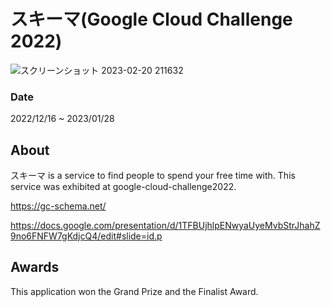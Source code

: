 # スキーマ(Google Cloud Challenge 2022)
![スクリーンショット 2023-02-20 211632](https://user-images.githubusercontent.com/88176012/220106408-019525ff-8408-4a2f-b257-3d50f6b77558.png)


### Date
2022/12/16 ~ 2023/01/28

## About
スキーマ is a service to find people to spend your free time with.
This service was exhibited at google-cloud-challenge2022.

https://gc-schema.net/

https://docs.google.com/presentation/d/1TFBUjhlpENwyaUyeMvbStrJhahZ9no6FNFW7gKdjcQ4/edit#slide=id.p

## Awards
This application won the Grand Prize and the Finalist Award.
